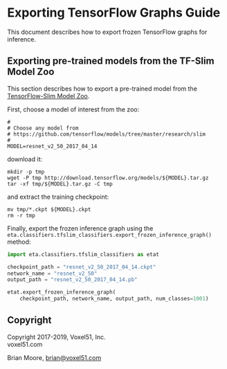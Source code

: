 # Exporting TensorFlow Graphs Guide

This document describes how to export frozen TensorFlow graphs for inference.


## Exporting pre-trained models from the TF-Slim Model Zoo

This section describes how to export a pre-trained model from the
[TensorFlow-Slim Model Zoo](https://github.com/tensorflow/models/tree/master/research/slim).

First, choose a model of interest from the zoo:

```shell
#
# Choose any model from
# https://github.com/tensorflow/models/tree/master/research/slim
#
MODEL=resnet_v2_50_2017_04_14
```

download it:

```
mkdir -p tmp
wget -P tmp http://download.tensorflow.org/models/${MODEL}.tar.gz
tar -xf tmp/${MODEL}.tar.gz -C tmp
```

and extract the training checkpoint:

```shell
mv tmp/*.ckpt ${MODEL}.ckpt
rm -r tmp
```

Finally, export the frozen inference graph using the
`eta.classifiers.tfslim_classifiers.export_frozen_inference_graph()` method:

```py
import eta.classifiers.tfslim_classifiers as etat

checkpoint_path = "resnet_v2_50_2017_04_14.ckpt"
network_name = "resnet_v2_50"
output_path = "resnet_v2_50_2017_04_14.pb"

etat.export_frozen_inference_graph(
    checkpoint_path, network_name, output_path, num_classes=1001)
```


## Copyright

Copyright 2017-2019, Voxel51, Inc.<br>
voxel51.com

Brian Moore, brian@voxel51.com
